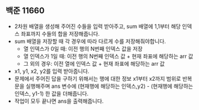 ## 백준 11660
- 2차원 배열을 생성해 주어진 수들을 입력 받아주고, sum 배열에 1,1부터 해당 인덱스 좌표까지 수들의 합을 저장해줍니다.
- sum 배열을 저장할 때 각 경우에 따라 다르게 수를 저장해줘야합니다.
  - 열 인덱스가 0일 때: 이전 행의 N번째 인덱스 값을 저장
  - 열 인덱스가 1일 때: 이전 행의 N번째 인덱스 값 + 현재 좌표에 해당하는 arr 값
  - 그 외의 경우: 이전 열에 인덱스 값 + 현재 좌표에 해당하는 arr 값
- x1, y1, x2, y2를 입력 받아줍니다.
- 문제에서 주어진 답을 구하기 위해서는 행에 대한 정보 x1부터 x2까지 범위로 반복문을 실행해주며 ans 변수에 (현재행에 해당하는 인덱스,y2) - (현재행에 해당하는 인덱스, y1-1) 한 값을 더해줍니다.
- 작업이 모두 끝나면 ans을 출력해줍니다.